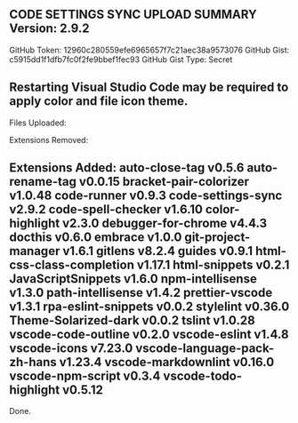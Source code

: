 CODE SETTINGS SYNC UPLOAD SUMMARY
Version: 2.9.2
--------------------
GitHub Token: 12960c280559efe6965657f7c21aec38a9573076
GitHub Gist: c5915dd1f1dfb7fc0f2fe9bbef1fec93
GitHub Gist Type: Secret

Restarting Visual Studio Code may be required to apply color and file icon theme.
--------------------
Files Uploaded:

  Extensions Removed:

Extensions Added:
  auto-close-tag v0.5.6
  auto-rename-tag v0.0.15
  bracket-pair-colorizer v1.0.48
  code-runner v0.9.3
  code-settings-sync v2.9.2
  code-spell-checker v1.6.10
  color-highlight v2.3.0
  debugger-for-chrome v4.4.3
  docthis v0.6.0
  embrace v1.0.0
  git-project-manager v1.6.1
  gitlens v8.2.4
  guides v0.9.1
  html-css-class-completion v1.17.1
  html-snippets v0.2.1
  JavaScriptSnippets v1.6.0
  npm-intellisense v1.3.0
  path-intellisense v1.4.2
  prettier-vscode v1.3.1
  rpa-eslint-snippets v0.0.2
  stylelint v0.36.0
  Theme-Solarized-dark v0.0.2
  tslint v1.0.28
  vscode-code-outline v0.2.0
  vscode-eslint v1.4.8
  vscode-icons v7.23.0
  vscode-language-pack-zh-hans v1.23.4
  vscode-markdownlint v0.16.0
  vscode-npm-script v0.3.4
  vscode-todo-highlight v0.5.12
--------------------
Done.

